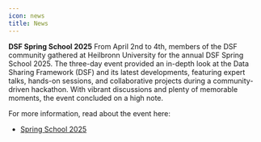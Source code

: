 ```yaml
---
icon: news
title: News
---
```

**DSF Spring School 2025**
From April 2nd to 4th, members of the DSF community gathered at Heilbronn University for the annual DSF Spring School 2025. The three-day event provided an in-depth look at the Data Sharing Framework (DSF) and its latest developments, featuring expert talks, hands-on sessions, and collaborative projects during a community-driven hackathon. With vibrant discussions and plenty of memorable moments, the event concluded on a high note. 

For more information, read about the event here:  
- [Spring School 2025](./spring-school-2025/)
